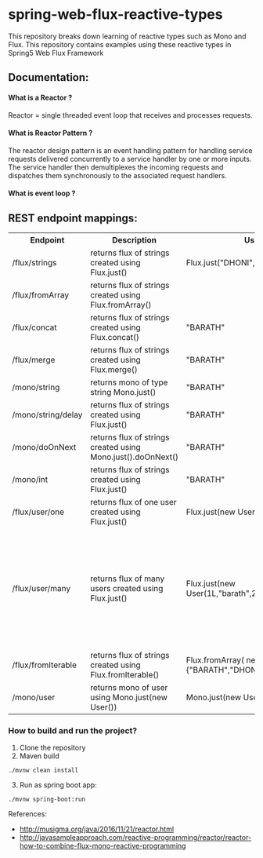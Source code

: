 # spring-web-flux-reactive-types
This repository breaks down learning of reactive types such as Mono and Flux. This repository contains examples using these reactive types in Spring5 Web Flux Framework

## Documentation:

#### What is a Reactor ? 

Reactor = single threaded event loop that receives and processes requests.

#### What is Reactor Pattern ? 

The reactor design pattern is an event handling pattern for handling service requests delivered concurrently to a service handler by one or more inputs. The service handler then demultiplexes the incoming requests and dispatches them synchronously to the associated request handlers.

#### What is event loop ?




## REST endpoint mappings:


<table>
  <tr>
    <th> Endpoint </th>
    <th> Description </th>
    <th> Usage </th>
    <th> Result </th>
  </tr>
  <tr>
    <td>/flux/strings</td>
    <td>returns flux of strings created using Flux.just()</td>
    <td>Flux.just("DHONI","SACHIN","VIRAT")</td>
    <td> "DHONISACHINVIRAT" </td>   
  </tr>
  <tr>
    <td>/flux/fromArray</td>
    <td>returns flux of strings created using Flux.fromArray()</td>
    <td></td>
    <td> AMESHSURESHMAHESHBILLHAYDENSMITH </td>
   </tr>
   <tr>
     <td>/flux/concat</td>
      <td>returns flux of strings created using Flux.concat()</td>
     <td> "BARATH" </td>
      <td> "BARATH" </td>
   </tr>
   <tr>  
     <td>/flux/merge</td>
    <td>returns flux of strings created using Flux.merge()</td>
    <td> "BARATH" </td>  
   </tr>
   <tr>
     <td>/mono/string</td>
     <td>returns mono of type string Mono.just()</td>
     <td> "BARATH" </td>   
   </tr>
   <tr>
    <td>/mono/string/delay</td>
    <td>returns flux of strings created using Flux.just()</td>
    <td> "BARATH" </td>
   
   </tr>
   <tr>
     <td>/mono/doOnNext</td>
    <td>returns flux of strings created using Mono.just().doOnNext()</td>
    <td> "BARATH" </td>   
   </tr>
   <tr>
     <td>/mono/int</td>
     <td>returns flux of strings created using Flux.just()</td>
     <td> "BARATH" </td>   
   </tr>
   <tr>  
    <td>/flux/user/one</td>
    <td>returns flux of one user created using Flux.just()</td>
    <td> Flux.just(new User(1L,"barath",25)</td>
    <td> "BARATH" </td>
  </tr>
   <tr>  
    <td>/flux/user/many</td>
    <td>returns flux of many users created using Flux.just()</td>
    <td> Flux.just(new User(1L,"barath",25),...)</td>
    <td> [{"userId":1,"userName":"barath","age":25},{"userId":2,"userName":"DHONI","age":35},{"userId":3,"userName":"SACHIN","age":45},{"userId":4,"userName":"VIRAT","age":28},{"userId":5,"userName":"ROHIT","age":30},{"userId":6,"userName":"DHAWAN","age":28},{"userId":7,"userName":"KUMBLE","age":42},{"userId":8,"userName":"JOSHI","age":46},{"userId":9,"userName":"GAVASKAR","age":65},{"userId":10,"userName":"KAPILDEV","age":55},{"userId":11,"userName":"SRINATH","age":50},{"userId":12,"userName":"SACHIN","age":45}]</td>
  </tr>
  <tr>
    <td>/flux/fromIterable</td>
    <td>returns flux of strings created using Flux.fromIterable()</td>
  <td>Flux.fromArray( new String[]{"BARATH","DHONI"}</td>
    <td> "BARATH" </td>
  </tr>
  
  <tr>
    <td>/mono/user</td>
    <td>returns mono of user using Mono.just(new User())</td>
  <td>Mono.just(new User(1L,"barath",26))</td>
    <td> {"userId":1,"userName":"barath","age":26} </td>
  </tr>
  
  
  

</table>


### How to build and run the project? 

1) Clone the repository
2) Maven build 

```
./mvnw clean install

```

3) Run as spring boot app: 

```
./mvnw spring-boot:run

```

References: 

* http://musigma.org/java/2016/11/21/reactor.html
* http://javasampleapproach.com/reactive-programming/reactor/reactor-how-to-combine-flux-mono-reactive-programming
